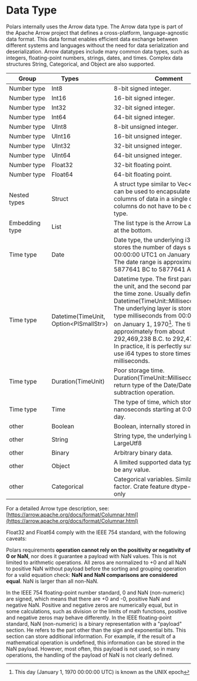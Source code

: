 # Data Type

Polars internally uses the Arrow data type. The Arrow data type is part of the Apache Arrow project that defines a cross-platform, language-agnostic data format. This data format enables efficient data exchange between different systems and languages without the need for data serialization and deserialization. Arrow datatypes include many common data types, such as integers, floating-point numbers, strings, dates, and times. Complex data structures String, Categorical, and Object are also supported. 

|<div style="width:100px">Group</div>|<div style="width:100px">Types</div>|Comment
-------|------|-----
Number type|Int8|8-bit signed integer.
Number type|Int16|16-bit signed integer.
Number type|Int32|32-bit signed integer.
Number type|Int64|64-bit signed integer.
Number type|UInt8|8-bit unsigned integer.
Number type|UInt16|16-bit unsigned integer.
Number type|UInt32|32-bit unsigned integer.
Number type|UInt64|64-bit unsigned integer.
Number type|Float32|32-bit floating point.
Number type|Float64|64-bit floating point.
Nested types|Struct|A struct type similar to Vec\<Series> can be used to encapsulate multiple columns of data in a single column. The columns do not have to be of the same type.
Embedding type|List|The list type is the Arrow LargeList type at the bottom.
Time type|Date|Date type, the underlying i32 type stores the number of days since 00:00:00 UTC1 on January 1, 1970. The date range is approximately from 5877641 BC to 5877641 AD.
Time type|Datetime(TimeUnit, Option\<PlSmallStr>)|Datetime type. The first parameter is the unit, and the second parameter is the time zone. Usually defined as Datetime(TimeUnit::Milliseconds,None); The underlying layer is stored in i64 type milliseconds from 00:00:00 UTC on January 1, 1970[^UNIXepoch]. The time range is approximately from about 292,469,238 B.C. to 292,473,178 A.D. In practice, it is perfectly sufficient to use i64 types to store timestamps in milliseconds.
Time type|Duration(TimeUnit)|Poor storage time. Duration(TimeUnit::Milliseconds) is the return type of the Date/Datetime subtraction operation.
Time type|Time| The type of time, which stores nanoseconds starting at 0:00 of the day.
other|Boolean| Boolean, internally stored in bits.
other|String| String type, the underlying layer is LargeUtf8
other|Binary| Arbitrary binary data.
other|Object|A limited supported data type that can be any value.
other|Categorical|Categorical variables. Similar to R factor. Crate feature dtype-categorical only



For a detailed Arrow type description, see:[https://arrow.apache.org/docs/format/Columnar.html](https://arrow.apache.org/docs/format/Columnar.html)

[^UNIXepoch]: This day (January 1, 1970 00:00:00 UTC) is known as the UNIX epoch

Float32 and Float64 comply with the IEEE 754 standard, with the following caveats:

Polars requirements **operation cannot rely on the positivity or negativity of 0 or NaN**, nor does it guarantee a payload with NaN values. This is not limited to arithmetic operations. All zeros are normalized to +0 and all NaN to positive NaN without payload before the sorting and grouping operation for a valid equation check: **NaN and NaN comparisons are considered equal**. NaN is larger than all non-NaN.

In the IEEE 754 floating-point number standard, 0 and NaN (non-numeric) are signed, which means that there are +0 and -0, positive NaN and negative NaN. Positive and negative zeros are numerically equal, but in some calculations, such as division or the limits of math functions, positive and negative zeros may behave differently. In the IEEE floating-point standard, NaN (non-numeric) is a binary representation with a "payload" section. He refers to the part other than the sign and exponential bits. This section can store additional information. For example, if the result of a mathematical operation is undefined, this information can be stored in the NaN payload. However, most often, this payload is not used, so in many operations, the handling of the payload of NaN is not clearly defined.
